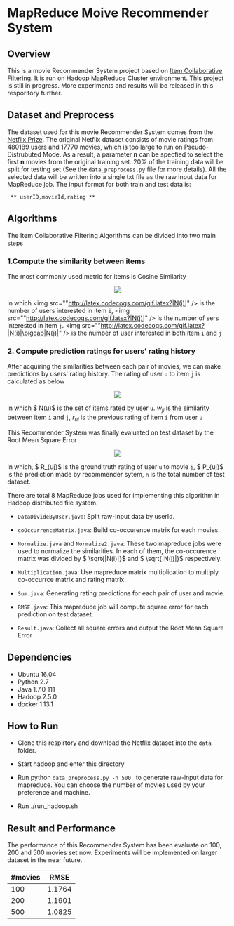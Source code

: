 
# MapReduce Moive Recommender System

## Overview

This is a movie Recommender System project based on [Item Collaborative Filtering](https://en.wikipedia.org/wiki/Item-item_collaborative_filtering). It is run on Hadoop MapReduce Cluster environment. This project is still in progress. More experiments and results will be released in this resporitory further.

## Dataset and Preprocess

The dataset used for this movie Recommender System comes from the [Netflix Prize](https://www.netflixprize.com/). The original Netflix dataset consists of movie ratings from 480189 users and 17770 movies, which is too large to run on Pseudo-Distrubuted Mode. As a result, a parameter **n** can be specfied to select the first **n** movies from the original training set. 20% of the training data will be split for testing set (See the ```data_preprocess.py``` file for more details). All the selected data will be written into a single txt file as the raw input data for MapReduce job. The input format for both train and test data is:

<code>   ** userID,movieId,rating **
</code>

## Algorithms

The Item Collaborative Filtering Algorithms can be divided into two main steps

### 1.Compute the similarity between items

The most commonly used metric for items is Cosine Similarity

<center><img src="http://latex.codecogs.com/gif.latex?W_{ij}=\frac{|N(i)|%20\bigcap%20|N(j)|}{\sqrt{|N(i)||N(j)|}}" /></center>

in which <img src=""http://latex.codecogs.com/gif.latex?|N(i)|" /> is the number of users interested in item ```i```, <img src=""http://latex.codecogs.com/gif.latex?|N(j)|" /> is the number of sers interested in item ```j```. <img src=""http://latex.codecogs.com/gif.latex?|N(i)|\bigcap|N(j)|" /> is the number of user interested in both item ```i``` and ```j```

### 2. Compute prediction ratings for users' rating history

After acquiring the similarities between each pair of movies, we can make predictions by users' rating history. The rating of user ```u``` to item ```j``` is calculated as below

<center><img src="http://latex.codecogs.com/gif.latex?P_{uj}=\frac{\sum_{i\in N(u)}w_{ji}r_{ui}}{\sum_{i\in N(u)}w_{ji}}" /></center>

in which $ N(u)$ is the set of items rated by user ```u```. $w_{ji}$  is the similarity between item ```i``` and ```j```, $r_{ui}$  is the previous rating of item ```i``` from user ```u```

This Recommender System was finally evaluated on test dataset by the Root Mean Square Error
<center> <img src="http://latex.codecogs.com/gif.latex?RMSE=\sqrt{\frac{1}{n}\sum_{uj}(P_{uj} - R_{uj})^2}" /></center>

in which, $ R_{uj}$ is the ground truth rating of user ```u``` to movie ```j```, $ P_{uj}$ is the prediction made by recommender sytem, ```n``` is the total number of test dataset.

There are total 8 MapReduce jobs used for implementing this algorithm in Hadoop distributed file system. 

* ```DataDivideByUser.java```: Split raw-input data by userId. 

* ```coOccurrenceMatrix.java```: Build co-occurence matrix for each movies.

* ```Normalize.java``` and ```Normalize2.java```: These two mapreduce jobs were used to normalize the similarities. In each of them, the co-occurence matrix was divided by $ \sqrt{|N(i)|}$ and $ \sqrt{|N(j)|}$ respectively.

* ```Multiplication.java```: Use mapreduce matrix multiplication to multiply co-occurrce matrix and rating matrix.

* ```Sum.java```: Generating rating predictions for each pair of user and movie.

* ```RMSE.java```: This mapreduce job will compute square error for each prediction on test dataset.

* ```Result.java```: Collect all square errors and output the Root Mean Square Error

## Dependencies

* Ubuntu 16.04
* Python 2.7
* Java 1.7.0_111
* Hadoop 2.5.0
* docker 1.13.1

## How to Run
* Clone this respirtory and download the Netflix dataset into the ```data``` folder. 

* Start hadoop and enter this directory

* Run python ```data_preprocess.py -n 500 ``` to generate raw-input data for mapreduce.
You can choose the number of movies used by your preference and machine.

* Run ./run_hadoop.sh

## Result and Performance

The performance of this Recommender System has been evaluate on 100, 200 and 500 movies set now. Experiments will be implemented on larger dataset in the near future.


|#movies| RMSE|
|-----|-----| 
| 100| 1.1764|
|200 | 1.1901|
|500 | 1.0825|

